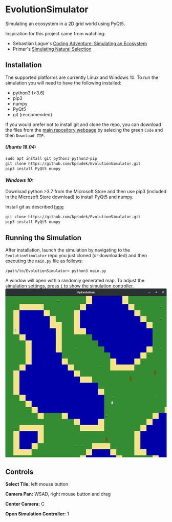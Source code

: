 # EvolutionSimulator
Simulating an ecosystem in a 2D grid world using PyQt5. 

Inspiration for this project came from watching:

* Sebastian Lague's [Coding Adventure: Simulating an Ecosystem
](https://www.youtube.com/watch?v=r_It_X7v-1E)
* Primer's [Simulating Natural Selection](https://www.youtube.com/watch?v=0ZGbIKd0XrM)

## Installation
The supported platforms are currently Linux and Windows 10.
To run the simulation you will need to have the following installed:
* python3 (>3.6)
* pip3
* numpy
* PyQt5
* git (reccomended)

If you would prefer not to install git and clone the repo, you can download the files from the [main repository webpage](https://github.com/kpdudek/EvolutionSimulator) by selecing the green `Code` and then `Download ZIP`.

#### *Ubuntu 18.04:*
```
sudo apt install git python3 python3-pip
git clone https://github.com/kpdudek/EvolutionSimulator.git
pip3 install PyQt5 numpy
```

#### *Windows 10:*
Download python >3.7 from the Microsoft Store and then use pip3 (included in the Microsoft Store download) to install PyQt5 and numpy.

Install git as described [here](https://www.computerhope.com/issues/ch001927.htm#:~:text=How%20to%20install%20and%20use%20Git%20on%20Windows,or%20fetching%20updates%20from%20the%20remote%20repository.%20)
```
git clone https://github.com/kpdudek/EvolutionSimulator.git
pip3 install PyQt5 numpy
```

## Running the Simulation
After installation, launch the simulation by navigating to the `EvolutionSimulator` repo you just cloned (or downloaded) and then executing the `main.py` file as follows:
```
/path/to/EvolutionSimulator> python3 main.py 
```

A window will open with a randomly generated map. To adjust the simulation settings, press `1` to show the simulation controller.
![Simulation Launched](graphics/simulation_launched.png)

## Controls
**Select Tile:** left mouse button

**Camera Pan:** WSAD, right mouse button and drag

**Center Camera:** C

**Open Simulation Controller:** 1